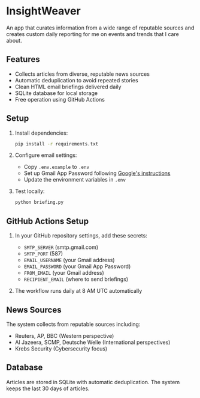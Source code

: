 # InsightWeaver

An app that curates information from a wide range of reputable sources and creates custom daily reporting for me on events and trends that I care about.

## Features

- Collects articles from diverse, reputable news sources
- Automatic deduplication to avoid repeated stories
- Clean HTML email briefings delivered daily
- SQLite database for local storage
- Free operation using GitHub Actions

## Setup

1. Install dependencies:
   ```bash
   pip install -r requirements.txt
   ```

2. Configure email settings:
   - Copy `.env.example` to `.env`
   - Set up Gmail App Password following [Google's instructions](https://support.google.com/accounts/answer/185833)
   - Update the environment variables in `.env`

3. Test locally:
   ```bash
   python briefing.py
   ```

## GitHub Actions Setup

1. In your GitHub repository settings, add these secrets:
   - `SMTP_SERVER` (smtp.gmail.com)
   - `SMTP_PORT` (587)
   - `EMAIL_USERNAME` (your Gmail address)
   - `EMAIL_PASSWORD` (your Gmail App Password)
   - `FROM_EMAIL` (your Gmail address)
   - `RECIPIENT_EMAIL` (where to send briefings)

2. The workflow runs daily at 8 AM UTC automatically

## News Sources

The system collects from reputable sources including:
- Reuters, AP, BBC (Western perspective)
- Al Jazeera, SCMP, Deutsche Welle (International perspectives)  
- Krebs Security (Cybersecurity focus)

## Database

Articles are stored in SQLite with automatic deduplication. The system keeps the last 30 days of articles.
